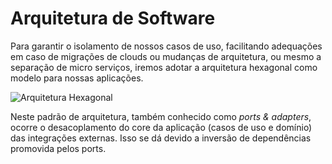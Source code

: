 # Arquitetura de Software

Para garantir o isolamento de nossos casos de uso, facilitando adequações em caso de migrações de clouds ou mudanças de arquitetura, ou mesmo a separação de micro serviços, iremos adotar a arquitetura hexagonal como modelo para nossas aplicações.

![Arquitetura Hexagonal][1]

Neste padrão de arquitetura, também conhecido como *ports & adapters*, ocorre o desacoplamento do core da aplicação (casos de uso e domínio) das integrações externas. Isso se dá devido a inversão de dependências promovida pelos ports.

[1]: /SDADocs/assets/images/ref-arch/hexagonal-arch.png
